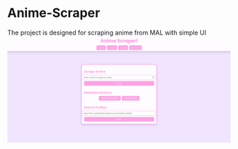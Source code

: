 # Anime-Scraper
The project is designed for scraping anime from MAL with simple UI
![Index.html](https://github.com/GitaraMariusz/Anime-Scraper/blob/main/index.png?raw=true)  
